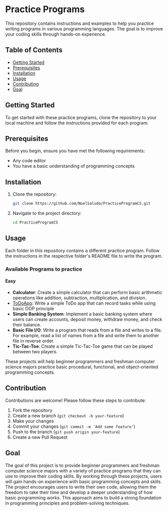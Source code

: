 # Practice Programs
This repository contains instructions and examples to help you practice writing programs in various programming languages. The goal is to improve your coding skills through hands-on experience.


## Table of Contents

- [Getting Started](#getting-started)
- [Prerequisites](#prerequisites)
- [Installation](#installation)
- [Usage](#usage)
- [Contributing](#contributing)
- [Goal](#goal)

## Getting Started

To get started with these practice programs, clone the repository to your local machine and follow the instructions provided for each program.

## Prerequisites

Before you begin, ensure you have met the following requirements:
- Any code editor
- You have a basic understanding of programming concepts

## Installation

1. Clone the repository:
    ```sh
    git clone https://github.com/NoelSaludo/PracticeProgramCS.git
    ```
2. Navigate to the project directory:
    ```sh
    cd PracticeProgramCS
    ```

## Usage

Each folder in this repository contains a different practice program. Follow the instructions in the respective folder's README file to write the program.
### Available Programs to practice

#### Easy
- **Calculator**: Create a simple calculator that can perform basic arithmetic operations like addition, subtraction, multiplication, and division.
- [ToDoApp](ToDoApp/README.md): Write a simple ToDo app that can record tasks while using basic OOP principle
- **Simple Banking System**: Implement a basic banking system where users can create accounts, deposit money, withdraw money, and check their balance.
- **Basic File I/O**: Write a program that reads from a file and writes to a file. For example, read a list of names from a file and write them to another file in reverse order.
- **Tic-Tac-Toe**: Create a simple Tic-Tac-Toe game that can be played between two players.

These projects will help beginner programmers and freshman computer science majors practice basic procedural, functional, and object-oriented programming concepts.

## Contribution 

Contributions are welcome! Please follow these steps to contribute:
1. Fork the repository
2. Create a new branch (`git checkout -b your-feature`)
3. Make your changes
4. Commit your changes (`git commit -m 'Add some feature'`)
5. Push to the branch (`git push origin your-feature`)
6. Create a new Pull Request

## Goal

The goal of this project is to provide beginner programmers and freshman computer science majors with a variety of practice programs that they can use to improve their coding skills.
By working through these projects, users will gain hands-on experience with basic programming concepts and skills.
The project encourages users to write their own code, allowing them the freedom to take their time and develop a deeper understanding of how basic programming works.
This approach aims to build a strong foundation in programming principles and problem-solving techniques.